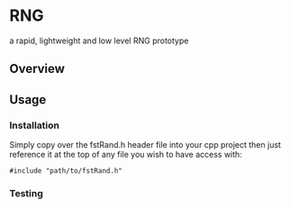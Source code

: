 # RNG
a rapid, lightweight and low level RNG prototype

## Overview

## Usage
### Installation
Simply copy over the fstRand.h header file into your cpp project
then just reference it at the top of any file you wish to have access with:
```
#include "path/to/fstRand.h"
```
### Testing